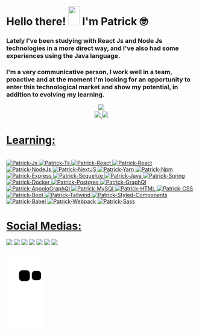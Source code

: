 <h1 align="left">Hello there! <img src="https://raw.githubusercontent.com/kaueMarques/kaueMarques/master/hi.gif" height= "50px" width="30px"> I'm Patrick 🤓</h1>

### Lately I've been studying with React Js and Node Js technologies in a more direct way, and I've also had some experiences using the Java language.

### I'm a very communicative person, I work well in a team, proactive and at the moment I'm looking for an opportunity to enter this technological market and show my potential, in addition to evolving my learning.

<div align="center">
   <img height="380em" src="https://user-images.githubusercontent.com/70382532/138322189-2db8df52-9dcb-40a0-88a8-c365466bd33d.gif"/>
</div>
<div align="center">
<a href="https://github.com/Patrick-Jabba">
<img height="150em" src="https://github-readme-stats.vercel.app/api?username=patrick-jabba&show_icons=true&theme=nightowl&include_all_commits=true&count_private=true"/>
<img height="150em" src="https://github-readme-stats.vercel.app/api/top-langs/?username=patrick-jabba&layout=compact&langs_count=7&theme=nightowl"/>

</div> 
   
# Learning:
           
<div style="display: inline_block"><br>
<img  alt="Patrick-Js" src="https://img.shields.io/badge/JavaScript-323330?style=for-the-badge&logo=javascript&logoColor=F7DF1E">
<img  alt="Patrick-Ts" src="https://img.shields.io/badge/TypeScript-007ACC?style=for-the-badge&logo=typescript&logoColor=white" />
<img  alt="Patrick-React" src="https://img.shields.io/badge/React-20232A?style=for-the-badge&logo=react&logoColor=61DAFB">
<img  alt="Patrick-React" src="https://img.shields.io/badge/React_Native-20232A?style=for-the-badge&logo=react&logoColor=61DAFB">
<img  alt="Patrick-NodeJs" src="https://img.shields.io/badge/Node.js-339933?style=for-the-badge&logo=nodedotjs&logoColor=white" />
<img  alt="Patrick-NextJS" src="https://img.shields.io/badge/next.js-000000?style=for-the-badge&logo=nextdotjs&logoColor=white" />
<img  alt="Patrick-Yarn" src="https://img.shields.io/badge/Yarn-2C8EBB?style=for-the-badge&logo=yarn&logoColor=white" />   
<img  alt="Patrick-Npm" src="https://img.shields.io/badge/npm-CB3837?style=for-the-badge&logo=npm&logoColor=white" /> 
<img  alt="Patrick-Express" src="https://img.shields.io/badge/Express.js-000000?style=for-the-badge&logo=express&logoColor=white" />
<img  alt="Patrick-Sequelize" src="https://img.shields.io/badge/Sequelize-52B0E7?style=for-the-badge&logo=Sequelize&logoColor=white" />
<img  alt="Patrick-Java" src="https://img.shields.io/badge/Java-ED8B00?style=for-the-badge&logo=java&logoColor=white"/>
<img  alt="Patrick-Spring" src="https://img.shields.io/badge/Spring-6DB33F?style=for-the-badge&logo=spring&logoColor=white" />
<img  alt="Patrick-Docker" src="https://img.shields.io/badge/Docker-2CA5E0?style=for-the-badge&logo=docker&logoColor=white" />
<img  alt="Patrick-Postgres" src="https://img.shields.io/badge/PostgreSQL-316192?style=for-the-badge&logo=postgresql&logoColor=white" />
<img  alt="Patrick-GraphQl" src="https://img.shields.io/badge/GraphQl-E10098?style=for-the-badge&logo=graphql&logoColor=white" />
<img  alt="Patrick-ApooloGraphQl" src="https://img.shields.io/badge/Apollo%20GraphQL-311C87?&style=for-the-badge&logo=Apollo%20GraphQL&logoColor=white"/>
<img  alt="Patrick-MySQl" src="https://img.shields.io/badge/MySQL-005C84?style=for-the-badge&logo=mysql&logoColor=white" />
<img  alt="Patrick-HTML" src="https://img.shields.io/badge/HTML5-E34F26?style=for-the-badge&logo=html5&logoColor=white">
<img  alt="Patrick-CSS" src="https://img.shields.io/badge/CSS3-1572B6?style=for-the-badge&logo=css3&logoColor=white">
<img  alt="Patrick-Boot" src="https://img.shields.io/badge/Bootstrap-563D7C?style=for-the-badge&logo=bootstrap&logoColor=white" />
<img  alt="Patrick-Tailwind" src="https://img.shields.io/badge/Tailwind_CSS-38B2AC?style=for-the-badge&logo=tailwind-css&logoColor=white" />
<img  alt="Patrick-Styled-Components" src="https://img.shields.io/badge/styled--components-DB7093?style=for-the-badge&logo=styled-components&logoColor=white" />
<img  alt="Patrick-Babel" src="https://img.shields.io/badge/Babel-F9DC3E?style=for-the-badge&logo=babel&logoColor=white" />
<img  alt="Patrick-Webpack" src="https://img.shields.io/badge/Webpack-8DD6F9?style=for-the-badge&logo=Webpack&logoColor=white" />
<img  alt="Patrick-Sass" src="https://img.shields.io/badge/Sass-CC6699?style=for-the-badge&logo=sass&logoColor=white" />
          
          
# Social Medias:
  
<a href="https://dev.to/patrickjabba" target="_blank"><img src="https://img.shields.io/badge/dev.to-0A0A0A?style=for-the-badge&logo=dev.to&logoColor=white" target="_blank"></a>
![](https://komarev.com/ghpvc/?username=patrick-jabba&style=for-the-badge)
<a href="https://www.linkedin.com/in/patrick-monteiro-fischer-1316369b/" target="_blank"><img src="https://img.shields.io/badge/-LinkedIn-%230077B5?style=for-the-badge&logo=linkedin&logoColor=white" target="_blank"></a>
<a href = "mailto:monteiromonterio@gmail.com"><img src="https://img.shields.io/badge/Gmail-D14836?style=for-the-badge&logo=gmail&logoColor=white" target="_blank"></a>
<a href="https://open.spotify.com/user/12167587969?si=86f1e8b83fa74a60" target="_blank"><img src="https://img.shields.io/badge/Spotify-1ED760?&style=for-the-badge&logo=spotify&logoColor=white" target="_blank"></a>
<a href="https://www.instagram.com/tricks_n_meeples/" target="_blank"><img src="https://img.shields.io/badge/-Instagram-%23E4405F?style=for-the-badge&logo=instagram&logoColor=white" target="_blank"></a>
<a href="https://twitter.com/SharpzinU" target="_blank"><img src="https://img.shields.io/badge/Twitter-1DA1F2?style=for-the-badge&logo=twitter&logoColor=white" target="_blank"></a>


## 

![Snake animation](https://github.com/patrick-jabba/patrick-jabba/blob/output/github-contribution-grid-snake.svg)


  
</div>
   
